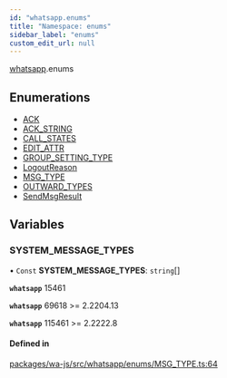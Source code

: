 ```yaml
---
id: "whatsapp.enums"
title: "Namespace: enums"
sidebar_label: "enums"
custom_edit_url: null
---
```


[whatsapp](whatsapp.md).enums

## Enumerations

- [ACK](../enums/whatsapp.enums.ACK.md)
- [ACK\_STRING](../enums/whatsapp.enums.ACK_STRING.md)
- [CALL\_STATES](../enums/whatsapp.enums.CALL_STATES.md)
- [EDIT\_ATTR](../enums/whatsapp.enums.EDIT_ATTR.md)
- [GROUP\_SETTING\_TYPE](../enums/whatsapp.enums.GROUP_SETTING_TYPE.md)
- [LogoutReason](../enums/whatsapp.enums.LogoutReason.md)
- [MSG\_TYPE](../enums/whatsapp.enums.MSG_TYPE.md)
- [OUTWARD\_TYPES](../enums/whatsapp.enums.OUTWARD_TYPES.md)
- [SendMsgResult](../enums/whatsapp.enums.SendMsgResult.md)

## Variables

### SYSTEM\_MESSAGE\_TYPES

• `Const` **SYSTEM\_MESSAGE\_TYPES**: `string`[]

**`whatsapp`** 15461

**`whatsapp`** 69618 >= 2.2204.13

**`whatsapp`** 115461 >= 2.2222.8

#### Defined in

[packages/wa-js/src/whatsapp/enums/MSG_TYPE.ts:64](https://github.com/wppconnect-team/wa-js/blob/main/src/whatsapp/enums/MSG_TYPE.ts#L64)
